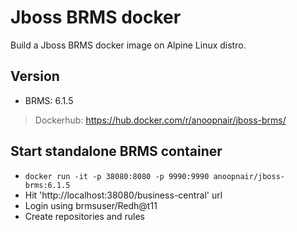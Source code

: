 # Jboss BRMS docker
Build a Jboss BRMS docker image on Alpine Linux distro.

## Version
- BRMS: 6.1.5

>Dockerhub: https://hub.docker.com/r/anoopnair/jboss-brms/

## Start standalone BRMS container
- ``docker run -it -p 38080:8080 -p 9990:9990 anoopnair/jboss-brms:6.1.5``
- Hit 'http://localhost:38080/business-central' url
- Login using brmsuser/Redh@t11
- Create repositories and rules
